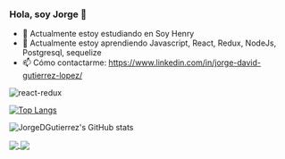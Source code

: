 ### Hola, soy Jorge 👋

    

- 🔭 Actualmente estoy estudiando en Soy Henry
- 🌱 Actualmente estoy aprendiendo Javascript, React, Redux, NodeJs, Postgresql, sequelize                    
- 📫 Cómo contactarme: https://www.linkedin.com/in/jorge-david-gutierrez-lopez/



![react-redux](https://user-images.githubusercontent.com/83549945/128263708-8a2faa4e-9f2a-4e0a-b7a8-d4151a93339f.jpg)

[![Top Langs](https://github-readme-stats.vercel.app/api/top-langs/?username=JorgeDGutierrez&theme=dark&layout=compact)](https://github.com/JorgeDGutierrez/github-readme-stats)


![JorgeDGutierrez's GitHub stats](https://github-readme-stats.vercel.app/api?username=JorgeDGutierrez&theme=dark&show_icons=true)

<a href="https://github.com/JorgeDGutierrez/github-readme-stats">
  <img align="center" src="https://github-readme-stats.vercel.app/api/pin/?username=JorgeDGutierrez&repo=
firebase-login" />
</a>
<a href="https://github.com/JorgeDGutierrez/PI-Videogames-FT14b">
  <img align="center" src="https://github-readme-stats.vercel.app/api/pin/?username=JorgeDGutierrez&repo=PI-Videogames-FT14b" />
</a>


